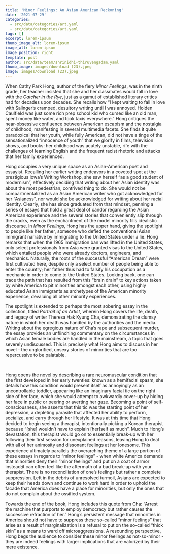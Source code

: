 ```yaml
---
title: 'Minor Feelings: An Asian American Reckoning'
date: '2021-07-29'
categories:
  - src/data/categories/art.yaml
  - src/data/categories/art.yaml
tags: []
excerpt: lorem-ipsum
thumb_image_alt: lorem-ipsum
image_alt: lorem-ipsum
image_position: right
template: post
author: src/data/team/shrinidhi-thiruvengadam.yaml
thumb_image: images/download (23).jpeg
image: images/download (23).jpeg
---
```

When Cathy Park Hong, author of the fiery *Minor Feelings*, was in the ninth grade, her teacher insisted that she and her classmates would fall in love with the *Catcher in the Rye*, just as a gamut of established literary critics had for decades upon decades. She recalls how “I kept waiting to fall in love with Salinger’s cramped, desultory writing until I was annoyed. Holden Caulfield was just some rich prep school kid who cursed like an old man, spent money like water, and took taxis everywhere.” Hong critiques the near-obsessive confluence between American escapism and the nostalgia of childhood, manifesting in several multimedia facets. She finds it quite paradoxical that her youth, while fully American, did not have a tinge of the sensationalized “innocence of youth” that we glorify in films, television shows, and books: her childhood was acutely unstable, rife with the challenges of learning English and the frequent racist rhetoric and attacks that her family experienced.


Hong occupies a very unique space as an Asian-American poet and essayist. Recalling her earlier writing endeavors in a coveted spot at the prestigious Iowa’s Writing Workshop, she saw herself “as a good student of modernism”, effectively deciding that writing about her Asian identity was about the most pedestrian, contrived thing to do. She would not be compartmentalized as an Asian American writer who got acknowledged for her “Asianess”, nor would she be acknowledged for writing about her racial identity. Clearly, she has since graduated from that mindset, penning a series of essays that hold a great deal of candor regarding the Asian American experience and the several stories that conveniently slip through the cracks, even as the enchantment of the model minority fills idealistic discourse. In *Minor Feelings*, Hong has the upper hand, giving the spotlight to people like her father, someone who defied the conventional Asian immigrant narrative by immigrating to the United States under a lie. Hong remarks that when the 1965 immigration ban was lifted in the United States, only select professionals from Asia were granted visas to the United States, which entailed people who were already doctors, engineers, and mechanics. Naturally, the roots of the successful “American Dream” were first cultivated here, despite only a select number of people being able to enter the country; her father thus had to falsify his occupation as a mechanic in order to come to the United States. Looking back, one can trace the path that has resulted from this “brain drain” to key actions taken by white America to pit minorities amongst each other, using highly educated Asian immigrants as archetypes of the American minority experience, devaluing all other minority experiences.

The spotlight is extended to perhaps the most sobering essay in the collection, titled *Portrait of an Artist*, wherein Hong covers the life, death, and legacy of writer Theresa Hak Kyung Cha, demonstrating the clumsy nature in which her death was handled by the authorities and the media. Writing about the egregious nature of Cha’s rape and subsequent murder, the essay provides an unflinching commentary on the circumstances in which Asian female bodies are handled in the mainstream, a topic that goes severely undiscussed. This is precisely what Hong aims to discuss in her novel - the unglorified, unsexy stories of minorities that are too repercussive to be palatable. 

 

Hong opens the novel by describing a rare neuromuscular condition that she first developed in her early twenties: known as a hemifacial spasm, she details how this condition would present itself as annoyingly as an uncontrollable toddler, appearing like an imaginary facial tic on the right side of her face, which she would attempt to awkwardly cover-up by hiding her face in public or peering or averting her gaze. Becoming a point of self-consciousness, she asserts that this tic was the starting point of her depression, a depleting parasite that affected her ability to perform, socialize, and carry through her lifestyle. It was at this time that Hong decided to begin seeing a therapist, intentionally picking a Korean therapist because “\[she] wouldn’t have to explain \[her]self as much”. Much to Hong’s devastation, this therapist would go on to essentially break-up with her following their first session for unexplained reasons, leaving Hong to deal with all of her animosity and dissonant feelings at her lonesome. This experience ultimately parallels the overarching theme of a large portion of these essays in regards to “minor feelings” - when white America demands that minorities deny their “minor feelings” and put on a coat of armor instead;it can often feel like the aftermath of a bad break-up with your therapist. There is no reconciliation of one’s feelings but rather a complete suppression. Left in the debris of unresolved turmoil, Asians are expected to keep their heads down and continue to work hard in order to uphold the facade that America does have a place for minorities, but only the ones that do not complain about the ossified system. 

Towards the end of the book, Hong includes this quote from Cha: “Arrest the machine that purports to employ democracy but rather causes the successive refraction of her.” Hong’s persistent message that minorities in America should not have to suppress these so-called “minor feelings” that arise as a result of marginalization is a refusal to put on the so-called “thick skin” as a means to ward off microaggressions. A resounding perspective, Hong begs the audience to consider these minor feelings as not-so-minor - they are indeed feelings with larger implications that are valorized by their mere existence. 
